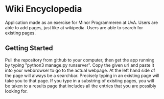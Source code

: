 # Wiki Encyclopedia

Application made as an exercise for Minor Programmeren at UvA.
Users are able to add pages, just like at wikipedia.
Users are able to search for existing pages.


## Getting Started

Pull the repository from github to your computer, then get the app running by typing "python3 manage.py runserver". Copy the given url and paste it into your webbrowser to go to the actual webpage. At the left hand side of the page will always be a searchbar. Precisely typing in an existing page will take you to that page. If you type in a substring of existing pages, you will be taken to a results page that includes all the entries that you are possibly looking for. 
